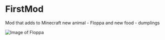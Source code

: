 # FirstMod
Mod that adds to Minecraft new animal - Floppa and new food - dumplings

![Image of Floppa](/screenshots/Screenshot_Floppa.png)
